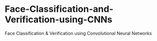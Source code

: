 # Face-Classification-and-Verification-using-CNNs
Face Classification &amp; Verification using Convolutional Neural Networks
